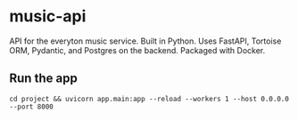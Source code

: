 # music-api

API for the everyton music service.
Built in Python.
Uses FastAPI, Tortoise ORM, Pydantic, and Postgres on the backend.
Packaged with Docker.

## Run the app

```
cd project && uvicorn app.main:app --reload --workers 1 --host 0.0.0.0 --port 8000
```
